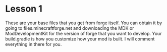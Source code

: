 # Lesson 1
These are your base files that you get from forge itself. You can obtain it by going to files.minecraftforge.net and downloading the MDK or ModDevelopmentKit for the version of forge that you want to develop.
Your build.gradle is how you customize how your mod is built. I will comment everything in there for you.